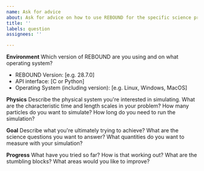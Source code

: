 ```yaml
---
name: Ask for advice
about: Ask for advice on how to use REBOUND for the specific science problem that you have in mind. Get suggestions for choosing the best integrator and settings, or inquire about ways to optmimize runtime.
title: ''
labels: question
assignees: ''

---
```


**Environment**
Which version of REBOUND are you using and on what operating system?
 - REBOUND Version: [e.g. 28.7.0]
 - API interface: [C or Python]
 - Operating System (including version): [e.g. Linux, Windows, MacOS]

**Physics**
Describe the physical system you're interested in simulating. 
What are the characteristic time and length scales in your problem? 
How many particles do you want to simulate? 
How long do you need to run the simulation?

**Goal**
Describe what you're ultimately trying to achieve?
What are the science questions you want to answer?
What quantities do you want to measure with your simulation?

**Progress**
What have you tried so far? 
How is that working out?
What are the stumbling blocks?
What areas would you like to improve?
